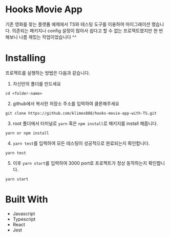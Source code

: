 # Hooks Movie App
기존 영화를 찾는 플랫폼 예제에서 TS와 테스팅 도구를 이용하여 마이그래이션 했습니다.
의존되는 패키지나 config 설정이 많아서 쉽다고 할 수 없는 프로젝트였지만 한 번 해보니 나름 재밌는 작업이었습니다 ^^

# Installing

프로젝트를 실행하는 방법은 다음과 같습니다.
1. 자신만의 폴더를 만드세요
```
cd <folder-name>
```

2. github에서 복사한 저장소 주소를 입력하여 클론해주세요
```
git clone https://github.com/klimes888/hooks-movie-app-with-TS.git
```

3. root 폴더에서 터미널로 `yarn` 혹은 `npm install`로 패키지를 install 해줍니다.
```
yarn or npm install
```
 
4. `yarn test`를 입력하여 모든 테스팅이 성공적으로 완료되는지 확인합니다.
```
yarn test
```

5. 이후 `yarn start`를 입력하여 3000 port로 프로젝트가 정상 동작하는지 확인합니다.
```
yarn start
```
 

# Built With
- Javascript
- Typescript
- React
- Jest

